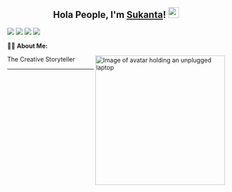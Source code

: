 <h2 align="center">Hola People, I'm <a href="https://www.youtube.com/isukantapal" target="_blank">Sukanta</a>! <img src="https://media.giphy.com/media/hvRJCLFzcasrR4ia7z/giphy.gif" width="25px"></h2>
<p align="center">
  
  
  <a href="https://sukantapal.com"><img src="https://img.shields.io/badge/Website-3b5998?style=flat-square&logo=google-chrome&logoColor=white"></a>
  <a href="https://twitter.com/isukantapal"><img src="https://img.shields.io/badge/-Twitter-00acee?style=flat-square&logo=Twitter&logoColor=white"></a>
  <a href="https://instagram.com/sukanta_pal"><img src="https://img.shields.io/badge/-Instagram-e4405f?style=flat-square&logo=Instagram&logoColor=white"></a>
  <a href="https://palsukanta.wordpress.com/"><img src="https://img.shields.io/badge/Wordpress-21759b?style=flat-square&logo=wordpress&logoColor=white"></a>
  
</p>
  
👨‍💻 **About Me:**

<img align="right" alt="Image of avatar holding an unplugged laptop" src="https://avatars.githubusercontent.com/u/6872051?v=4" height="300" /></p>
The Creative Storyteller




-------

